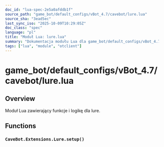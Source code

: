 ```yaml
---
doc_id: "lua-spec-2e5a0afddb1f"
source_path: "game_bot/default_configs/vBot_4.7/cavebot/lure.lua"
source_sha: "3ead5ec"
last_sync_iso: "2025-10-09T10:29:05Z"
doc_class: "spec"
language: "pl"
title: "Moduł Lua: lure.lua"
summary: "Dokumentacja modułu Lua dla game_bot/default_configs/vBot_4.7/cavebot/lure.lua"
tags: ["lua", "module", "otclient"]
---
```


# game_bot/default_configs/vBot_4.7/cavebot/lure.lua

## Overview

Moduł Lua zawierający funkcje i logikę dla lure.

## Functions

### `CaveBot.Extensions.Lure.setup()`
